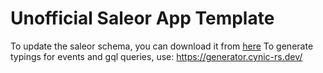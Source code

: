 # Unofficial Saleor App Template

To update the saleor schema, you can download it from [here](https://raw.githubusercontent.com/saleor/saleor/main/saleor/graphql/schema.graphql)
To generate typings for events and gql queries, use: https://generator.cynic-rs.dev/

